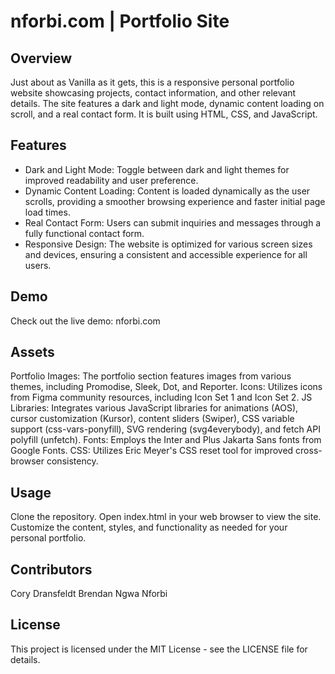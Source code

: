 # nforbi.com | Portfolio Site
## Overview
Just about as Vanilla as it gets, this is a responsive personal portfolio website showcasing projects, contact information, and other relevant details. The site features a dark and light mode, dynamic content loading on scroll, and a real contact form. It is built using HTML, CSS, and JavaScript.

## Features
- Dark and Light Mode: Toggle between dark and light themes for improved readability and user preference.
- Dynamic Content Loading: Content is loaded dynamically as the user scrolls, providing a smoother browsing experience and faster initial page load times.
- Real Contact Form: Users can submit inquiries and messages through a fully functional contact form.
- Responsive Design: The website is optimized for various screen sizes and devices, ensuring a consistent and accessible experience for all users.

## Demo
Check out the live demo: nforbi.com

## Assets
Portfolio Images: The portfolio section features images from various themes, including Promodise, Sleek, Dot, and Reporter.
Icons: Utilizes icons from Figma community resources, including Icon Set 1 and Icon Set 2.
JS Libraries: Integrates various JavaScript libraries for animations (AOS), cursor customization (Kursor), content sliders (Swiper), CSS variable support (css-vars-ponyfill), SVG rendering (svg4everybody), and fetch API polyfill (unfetch).
Fonts: Employs the Inter and Plus Jakarta Sans fonts from Google Fonts.
CSS: Utilizes Eric Meyer's CSS reset tool for improved cross-browser consistency.

## Usage
Clone the repository.
Open index.html in your web browser to view the site.
Customize the content, styles, and functionality as needed for your personal portfolio.

## Contributors
Cory Dransfeldt
Brendan Ngwa Nforbi


## License
This project is licensed under the MIT License - see the LICENSE file for details.